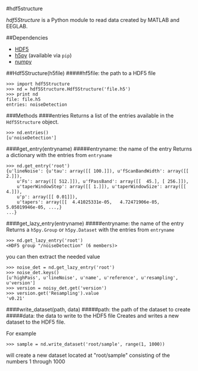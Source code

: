 #hdf5structure

*hdf5Structure* is a Python module to read data created by MATLAB and EEGLAB.

##Dependencies
* [HDF5](http://www.hdfgroup.org/HDF5/)
* [h5py](http://www.h5py.org/) (available via `pip`)
* [numpy](http://www.numpy.org/)

##Hdf5Structure(h5file)
#####hf5file: the path to a HDF5 file

    >>> import hdf5Structure
    >>> nd = hdf5Structure.Hdf5Structure('file.h5')
    >>> print nd
    file: file.h5
    entries: noiseDetection

###Methods
####entries
Returns a list of the entries available in the `Hdf5Structure` object.

    >>> nd.entries()
    [u'noiseDetection']

####get\_entry(entryname)
#####entryname: the name of the entry
Returns a dictionary with the entries from `entryname`

    >>> nd.get_entry('root')
    {u'lineNoise': {u'tau': array([[ 100.]]), u'fScanBandWidth': array([[ 2.]]),
        u'Fs': array([[ 512.]]), u'fPassBand': array([[  45.], [ 256.]]),
        u'taperWindowStep': array([[ 1.]]), u'taperWindowSize': array([[ 4.]]),
        u'p': array([[ 0.01]]),
        u'tapers': array([[  4.41025331e-05,   4.72471906e-05,   5.05019946e-05, ...,}
    ...}

####get\_lazy\_entry(entryname)
#####entryname: the name of the entry
Returns a `h5py.Group` or `h5py.Dataset` with the entries from `entryname`

    >>> nd.get_lazy_entry('root')
    <HDF5 group "/noiseDetection" (6 members)>

you can then extract the needed value

    >>> noise_det = nd.get_lazy_entry('root')
    >>> noise_det.keys()
    [u'highPass', u'lineNoise', u'name', u'reference', u'resampling', u'version']
    >>> version = noisy_det.get('version')
    >>> version.get('Resampling').value
    'v0.21'

####write\_dataset(path, data)
#####path: the path of the dataset to create
#####data: the data to write to the HDF5 file
Creates and writes a new dataset to the HDF5 file.

For example

    >>> sample = nd.write_dataset('root/sample', range(1, 1000))

will create a new dataset located at "root/sample" consisting of the
numbers 1 through 1000
